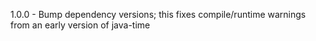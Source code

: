 1.0.0  - Bump dependency versions; this fixes compile/runtime warnings from an early version of java-time